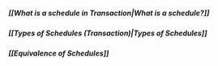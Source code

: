 ##### *[[What is a schedule in Transaction|What is a schedule?]]*
##### *[[Types of Schedules (Transaction)|Types of Schedules]]*
##### *[[Equivalence of Schedules]]*
